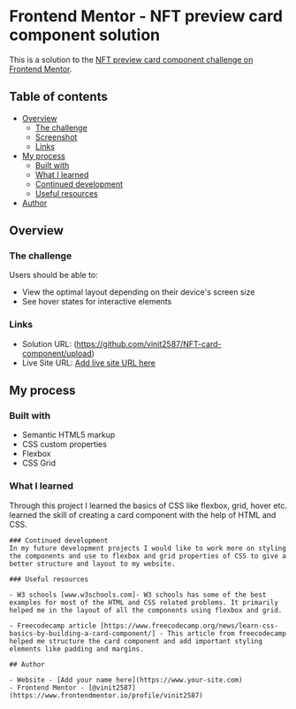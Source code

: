 # Frontend Mentor - NFT preview card component solution

This is a solution to the [NFT preview card component challenge on Frontend Mentor](https://www.frontendmentor.io/challenges/nft-preview-card-component-SbdUL_w0U). 
## Table of contents

- [Overview](#overview)
  - [The challenge](#the-challenge)
  - [Screenshot](#screenshot)
  - [Links](#links)
- [My process](#my-process)
  - [Built with](#built-with)
  - [What I learned](#what-i-learned)
  - [Continued development](#continued-development)
  - [Useful resources](#useful-resources)
- [Author](#author)

## Overview

### The challenge

Users should be able to:

- View the optimal layout depending on their device's screen size
- See hover states for interactive elements

### Links

- Solution URL: (https://github.com/vinit2587/NFT-card-component/upload)
- Live Site URL: [Add live site URL here](https://your-live-site-url.com)

## My process

### Built with

- Semantic HTML5 markup
- CSS custom properties
- Flexbox
- CSS Grid

### What I learned

Through this project I learned the basics of CSS like flexbox, grid, hover etc.
learned the skill of creating a card component with the help of HTML and CSS.
```
### Continued development
In my future development projects I would like to work more on styling the components and use to flexbox and grid properties of CSS to give a better structure and layout to my website.

### Useful resources

- W3 schools [www.w3schools.com]- W3 schools has some of the best examples for most of the HTML and CSS related problems. It primarily helped me in the layout of all the components using flexbox and grid.

- Freecodecamp article [https://www.freecodecamp.org/news/learn-css-basics-by-building-a-card-component/] - This article from freecodecamp helped me structure the card component and add important styling elements like padding and margins.

## Author

- Website - [Add your name here](https://www.your-site.com)
- Frontend Mentor - [@vinit2587](https://www.frontendmentor.io/profile/vinit2587)
